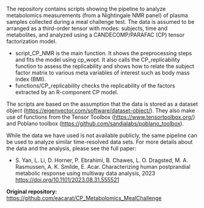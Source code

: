 The repository contains scripts showing the pipeline to analyze metabolomics measurements (from a Nightingale NMR panel) of plasma samples collected during a meal challenge test. The data is assumed to
be arranged as a third-order tensor with modes: subjects, time and metabolites, and analyzed using a CANDECOMP/PARAFAC (CP) tensor factorization model. 
- script_CP_NMR is the main function. It shows the preprocessing steps and fits the model using cp_wopt. It also calls the CP_replicability function to assess the replicability and 
shows how to relate the subject factor matrix to various meta variables of interest such as body mass index (BMI).
- functions/CP_replicability checks the replicability of the factors extracted by an R-component CP model.

The scripts are based on the assumption that the data is stored as a dataset object (https://eigenvector.com/software/dataset-object/). They also make use of functions from the Tensor Toolbox 
(https://www.tensortoolbox.org/) and Poblano toolbox (https://github.com/sandialabs/poblano_toolbox).

While the data we have used is not available publicly, the same pipeline can be used to analyze similar time-resolved data sets. For more details about the data and the analysis, please see the full paper:
-  S. Yan, L. Li, D. Horner, P. Ebrahimi, B. Chawes, L. O. Dragsted, M. A. Rasmussen, A. K. Smilde,  E. Acar. Characterizing human postprandial metabolic response using multiway data analysis, 2023
https://doi.org/10.1101/2023.08.31.555521

**Original repository:** https://github.com/eacarat/CP_Metabolomics_MealChallenge
